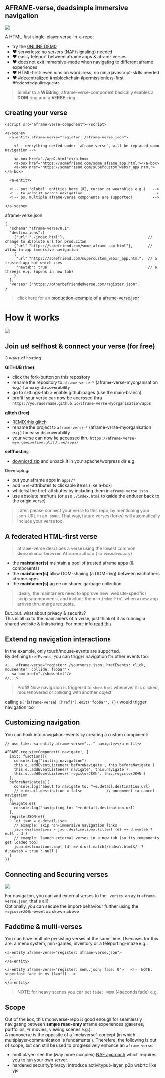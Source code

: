 ## AFRAME-verse, deadsimple immersive navigation

![](.img/demo.gif)

A HTML-first single-player verse-in-a-repo:

* try the [ONLINE DEMO](https://coderofsalvation.github.io/aframe-verse/apps/)
* ❤️ serverless: no servers (NAF/signaling) needed
* ❤️ easily teleport between aframe apps & aframe verses 
* ❤️ does not exit immersive-mode when navigating to different aframe experiences
* ❤️ HTML-first: even runs on wordpress, no ninja javascript-skills needed
* ❤️ #decentralized #noblockchain #permissionless-first #federatedpullrequests

> Similar to a **WEB**ring, aframe-verse-component basically enables a **DOM**-ring and a **VERSE**-ring

## Creating your verse 

```
<script src="aframe-verse-component"></script>

<a-scene>
  <a-entity aframe-verse="register: /aframe-verse.json">

    <!-- everything nested under `aframe-verse`, will be replaced upon navigation -->

    <a-box href="./app2.html"></a-box>
    <a-box href="https://somefriend.com/some_aframe_app.html"></a-box>
    <a-box href="https://somefriend.com/supercustom_webxr_app.html"></a-box>

  <a-entity>

  <!-- put 'global' entities here (UI, cursor or wearables e.g.)   -->
  <!-- to persist across navigation                                -->
  <!-- ps. multiple aframe-verse components are supported!         -->

</a-scene>
```

aframe-verse.json
```
{
  "schema":"aframe-verse/0.1",
  "destinations":[ 
    {"url":"./index.html"},                                      // change to absolute url for produciton 
    {"url":"https://somefriend.com/some_aframe_app.html"},       // allow in-app immersive navigation
    {
     "url":"https://somefriend.com/supercustom_webxr_app.html",  // a trusted app but which uses 
     "newtab": true                                              // a threejs e.g. (opens in new tab)
    }
  ], 
  "verses":["https://otherbefriendedverse.com/register.json"]
}
```

> click here for an [production-example of a aframe-verse.json](https://coderofsalvation.github.io/aframe-verse-leondustar/aframe-verse.json)

# How it works

![](.img/flow.jpg)

## Join us! selfhost & connect your verse (for free)

3 ways of hosting:

**GITHUB (free)**:
* click the fork-button on this repository
* rename the repository to `aframe-verse-*` (aframe-verse-myorganisation e.g.) for easy discoverability
* go to settings-tab > enable github pages (use the main-branch)
* profit! your verse can now be accessed thru `https://yourusername.github.io/aframe-verse-myorganisation/apps`

**glitch (free)**
* [REMIX this glitch](https://glitch.com/edit/#!/remix/aframe-verse)
* rename the project to `aframe-verse-*` (aframe-verse-myorganisation e.g.) for easy discoverability
* your verse can now be accessed thru `https://aframe-verse-myorganisation.glitch.me/apps/` 
 
**selfhosting**
* [download zip](git@github.com:coderofsalvation/aframe-verse.git) and unpack it in your apache/worpress dir e.g.

Developing:
* put your aframe apps in `apps/*`
* add `href`-attributes to clickable items (like a-box)
* whitelist the href-attributes by including them in `aframe-verse.json`
* use absolute href/urls (or use `./index.html` to guide the enduser back to the origin verse)

> Later: please connect your verse to this repo, by mentioning your json-URL in an issue. That way, future verses (forks) will automatically include your verse too.

## A federated HTML-first verse

> aframe-verse describes a verse using the lowest common denominator between Aframe authors (=a webdirectory)

* the **maintainer(s)** maintain a pool of trusted aframe apps (& components)
* the **maintainer(s)** allow DOM-sharing (a DOM-ring) between eachothers aframe-apps
* the **maintainer(s)** agree on shared garbage collection 

> Ideally, the maintainers need to approve new (website-specific) scripts/components, and include them in `index.html` when a new app arrives thru merge requests.

But..but..what about privacy & security?<br>
This is all up to the maintainers of a verse, just think of it as running a shared website & linksharing.
For more info [read this](https://github.com/coderofsalvation/aframe-verse/issues/1)

## Extending navigation interactions

In the example, only touch/mouse-events are supported.<br>
By defining `hrefEvents`, you can trigger navigation for other events too:

```
<... aframe-verse="register: /yourverse.json; hrefEvents: click, mouseenter, collide, foobar">
   <a-box href="./show.html"/>  
</...>
```

> Profit! Now navigation is triggered to `show.html` whenever it is clicked, mousehovered or colliding with another object

calling `$('[aframe-verse] [href]').emit('foobar', {})` would trigger navigation too

## Customizing navigation

You can hook into navigation-events by creating a custom component:

```
// use like: <a-entity aframe-verse="..." navigate></a-entity>

AFRAME.registerComponent('navigate', {
  init: function(){
    console.log("initing navigation")
    this.el.addEventListener('beforeNavigate', this.beforeNavigate )
    this.el.addEventListener('navigate', this.navigate )
    this.el.addEventListener('registerJSON', this.registerJSON )
  }, 
  beforeNavigate(e){
    console.log("about to navigate to: "+e.detail.destination.url)
    // e.detail.destination = false           // uncomment to cancel navigation
  }, 
  navigate(e){
    console.log("navigating to: "+e.detail.destination.url)
  }, 
  registerJSON(e){
    let json = e.detail.json
    // example: skip non-immersive navigation links
    json.destinations = json.destinations.filter( (d) => d.newtab ? null : d )
    // example: launch external verses in a new tab (so its components get loaded too)
    json.destinations.map( (d) => d.url.match(/index\.html$/) ? d.newtab = true : null )
  }
})
```

## Connecting and Securing verses

![](.img/yodawg.jpg)

For navigation, you can add external verses to the `.verses`-array in `aframe-verse.json`, that's all!<br>
Optionally, you can secure the import-behaviour further using the `registerJSON`-event as shown above

## Fadetime & multi-verses

You can have multiple persisting verses at the same time.
Usecases for this are: a menu system, mini-games, inventory or a teleporting-maze e.g.:

```
<a-entity aframe-verse="register: aframe-verse.json">
  ...
</a-entity>

<a-entity aframe-verse="register: menu.json; fade: 0">   <!-- NOTE: superfast fade in ms (0=off) -->
  ...
</a-entity>

```

> NOTE: for heavy scenes you can set `fade: 4000` (4seconds fade) e.g.

## Scope

Out of the box, this monoverse-repo is good enough for seamlessly navigating between **simple read-only** aframe experiences (galleries, portfolios, vr movies, viewing scenes e.g.).<br>
A monoverse is the opposite of a 'metaverse'-concept (in which multiplayer-communication is fundamental).
Therefore, the following is out of scope, but can still be used to progressively enhance an `aframe-verse`:

* multiplayer: see the (way more complex) [NAF approach](https://github.com/networked-aframe) which requires you to run your own server.
* hardened security/privacy: introduce activitypub-layer, p2p webrtc like yjs
